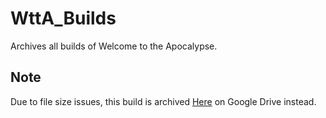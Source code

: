 # WttA_Builds

Archives all builds of Welcome to the Apocalypse.

## Note

Due to file size issues, this build is archived [Here](https://drive.google.com/file/d/1R-w64rXuELb8bHTf3nTgnwFQmWV8gtnV/view?usp=sharing) on Google Drive instead.
